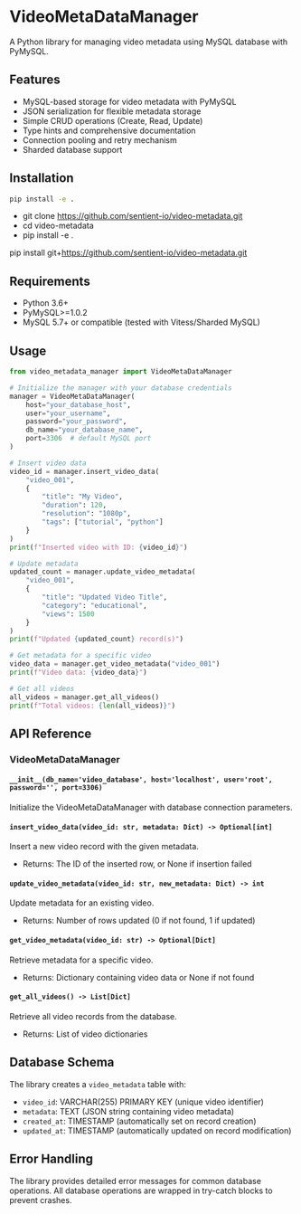 # VideoMetaDataManager

A Python library for managing video metadata using MySQL database with PyMySQL.

## Features

- MySQL-based storage for video metadata with PyMySQL
- JSON serialization for flexible metadata storage
- Simple CRUD operations (Create, Read, Update)
- Type hints and comprehensive documentation
- Connection pooling and retry mechanism
- Sharded database support

## Installation

```bash
pip install -e .
```

- git clone https://github.com/sentient-io/video-metadata.git
- cd video-metadata
- pip install -e .

pip install git+https://github.com/sentient-io/video-metadata.git

## Requirements

- Python 3.6+
- PyMySQL>=1.0.2
- MySQL 5.7+ or compatible (tested with Vitess/Sharded MySQL)

## Usage

```python
from video_metadata_manager import VideoMetaDataManager

# Initialize the manager with your database credentials
manager = VideoMetaDataManager(
    host="your_database_host",
    user="your_username",
    password="your_password",
    db_name="your_database_name",
    port=3306  # default MySQL port
)

# Insert video data
video_id = manager.insert_video_data(
    "video_001",
    {
        "title": "My Video",
        "duration": 120,
        "resolution": "1080p",
        "tags": ["tutorial", "python"]
    }
)
print(f"Inserted video with ID: {video_id}")

# Update metadata
updated_count = manager.update_video_metadata(
    "video_001",
    {
        "title": "Updated Video Title",
        "category": "educational",
        "views": 1500
    }
)
print(f"Updated {updated_count} record(s)")

# Get metadata for a specific video
video_data = manager.get_video_metadata("video_001")
print(f"Video data: {video_data}")

# Get all videos
all_videos = manager.get_all_videos()
print(f"Total videos: {len(all_videos)}")
```

## API Reference

### VideoMetaDataManager

#### `__init__(db_name='video_database', host='localhost', user='root', password='', port=3306)`
Initialize the VideoMetaDataManager with database connection parameters.

#### `insert_video_data(video_id: str, metadata: Dict) -> Optional[int]`
Insert a new video record with the given metadata.
- Returns: The ID of the inserted row, or None if insertion failed

#### `update_video_metadata(video_id: str, new_metadata: Dict) -> int`
Update metadata for an existing video.
- Returns: Number of rows updated (0 if not found, 1 if updated)

#### `get_video_metadata(video_id: str) -> Optional[Dict]`
Retrieve metadata for a specific video.
- Returns: Dictionary containing video data or None if not found

#### `get_all_videos() -> List[Dict]`
Retrieve all video records from the database.
- Returns: List of video dictionaries

## Database Schema

The library creates a `video_metadata` table with:
- `video_id`: VARCHAR(255) PRIMARY KEY (unique video identifier)
- `metadata`: TEXT (JSON string containing video metadata)
- `created_at`: TIMESTAMP (automatically set on record creation)
- `updated_at`: TIMESTAMP (automatically updated on record modification)

## Error Handling

The library provides detailed error messages for common database operations. All database operations are wrapped in try-catch blocks to prevent crashes.

